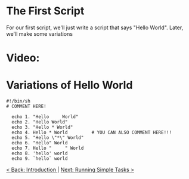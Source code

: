 # The First Script
For our first script, we'll just write a script that says "Hello World". Later, we'll make some variations
# Video:

# Variations of Hello World
```
#!/bin/sh
# COMMENT HERE!

  echo 1. "Hello     World"	      
  echo 2. "Hello World"
  echo 3. "Hello * World"
  echo 4. Hello * World         # YOU CAN ALSO COMMENT HERE!!!
  echo 5. "Hello \"*\" World"
  echo 6. "Hello" World
  echo 7. Hello "     " World
  echo 8. 'hello' world
  echo 9. `hello` world
```

[ < Back: Introduction ](https://github.com/sxcdennis/basic-shell-scripting/blob/master/Scripting%20Standards.md) | [ Next: Running Simple Tasks >](https://github.com/sxcdennis/basic-shell-scripting/blob/master/Running%20Simple%20Tasks.md)
